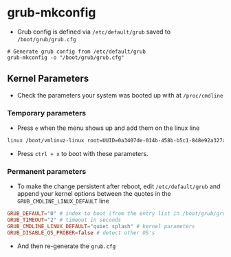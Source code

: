 # grub-mkconfig

- Grub config is defined via `/etc/default/grub` saved to `/boot/grub/grub.cfg`

```shell
# Generate grub config from /etc/default/grub
grub-mkconfig -o "/boot/grub/grub.cfg"
```

## Kernel Parameters

- Check the parameters your system was booted up with at `/proc/cmdline`

### Temporary parameters

- Press `e` when the menu shows up and add them on the linux line

```txt
linux /boot/vmlinuz-linux root=UUID=0a3407de-014b-458b-b5c1-848e92a327a3 rw loglevel=3 quiet splash video=1920x1080
```

- Press `ctrl + x` to boot with these parameters.

### Permanent parameters

- To make the change persistent after reboot, edit `/etc/default/grub` and append your kernel options between the quotes in the `GRUB_CMDLINE_LINUX_DEFAULT` line

```conf
GRUB_DEFAULT="0" # index to boot (from the entry list in /boot/grub/grub.cfg)
GRUB_TIMEOUT="2" # timeout in seconds
GRUB_CMDLINE_LINUX_DEFAULT="quiet splash" # kernel parameters
GRUB_DISABLE_OS_PROBER=false # detect other OS's
```

- And then re-generate the `grub.cfg`
